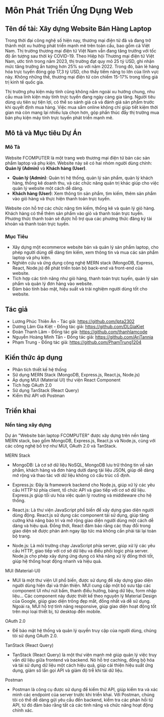 # Môn Phát Triển Ứng Dụng Web

## Tên đề tài: Xây dựng Website Bán Hàng Laptop

Trong thời đại công nghệ số hiện nay, thương mại điện tử đã và đang trở thành một xu hướng phát triển mạnh mẽ trên toàn cầu, bao gồm cả Việt Nam. Thị trường thương mại điện tử Việt Nam vẫn đang tăng trưởng với tốc độ ấn tượng sau thời kỳ COVID-19. Theo Hiệp hội Thương mại điện tử Việt Nam, ước tính trong năm 2023, thị trường đạt quy mô 25 tỷ USD, ghi nhận mức tăng trưởng ấn tượng hơn 25% so với năm 2022. Trong đó, bán lẻ hàng hóa trực tuyến đóng góp 17,3 tỷ USD, cho thấy tiềm năng to lớn của lĩnh vực này. Không những thế, thương mại điện tử còn chiếm 15-17% trong tổng giá trị kinh tế quốc gia.

Thị trường phụ kiện máy tính cũng không nằm ngoài xu hướng chung, nhu cầu mua linh kiện máy tính trực tuyến đang ngày càng gia tăng. Người tiêu dùng ưu tiên sự tiện lợi, có thể so sánh giá cả và đánh giá sản phẩm trước khi quyết định mua hàng. Việc mua sắm online không chỉ giúp tiết kiệm thời gian mà còn mang lại nhiều lựa chọn hơn, góp phần thúc đẩy thị trường mua bán phụ kiện máy tính trực tuyến phát triển mạnh mẽ.

## Mô tả và Mục tiêu Dự Án

### Mô Tả
Website FCOMPUTER là một trang web thương mại điện tử bán các sản phẩm laptop và phụ kiện. Website này sẽ có hai nhóm người dùng chính: **Quản lý (Admin)** và **Khách hàng (User)**.

- **Quản lý (Admin)**: Quản trị hệ thống, quản lý sản phẩm, quản lý khách hàng, thống kê doanh thu, và các chức năng quản trị khác giúp cho việc quản lý website một cách dễ dàng.
- **Khách hàng (User)**: Xem thông tin sản phẩm, tìm kiếm, thêm sản phẩm vào giỏ hàng và thực hiện thanh toán trực tuyến.

Website còn hỗ trợ các chức năng tìm kiếm, thống kê và quản lý giỏ hàng. Khách hàng có thể thêm sản phẩm vào giỏ và thanh toán trực tuyến. Phương thức thanh toán sẽ được hỗ trợ qua các phương thức đăng ký tài khoản và thanh toán trực tuyến.

### Mục Tiêu
- Xây dựng một ecommerce website bán và quản lý sản phẩm laptop, cho phép người dùng dễ dàng tìm kiếm, xem thông tin và mua các sản phẩm laptop và phụ kiện.
- Nghiên cứu và ứng dụng công nghệ MERN stack (MongoDB, Express, React, Node.js) để phát triển toàn bộ back-end và front-end của website.
- Tích hợp các tính năng như giỏ hàng, thanh toán trực tuyến, quản lý sản phẩm và quản lý đơn hàng vào website.
- Đảm bảo tính bảo mật, hiệu suất và trải nghiệm người dùng tốt cho website.

## Tác giả

- Lương Phúc Thiên Ân - Tác giả: https://github.com/lpta2302
- Dương Lâm Gia Kiệt - Đồng tác giả: https://github.com/DLGiaKiet
- Đoàn Thanh Lâm - Đồng tác giả: https://github.com/thanhlamcode
- Nguyễn Hoàng Minh Tấn - Đồng tác giả: https://github.com/AriTannia
- Phạm Trung - Đồng tác giả: https://github.com/PhamTrung1204

## Kiến thức áp dụng

- Phân tích thiết kế hệ thống
- Sử dụng MERN Stack (MongoDB, Express.js, React.js, Node.js)
- Áp dụng MUI (Material UI) thư viện React Component
- Tích hợp OAuth 2.0
- Sử dụng TanStack (React Query)
- Kiểm thử API với Postman

## Triển khai

### Nền tảng xây dựng

Dự án "Website bán laptop FCOMPUTER" được xây dựng trên nền tảng MERN stack, bao gồm MongoDB, Express.js, React.js và Node.js, cùng với các công nghệ bổ trợ như MUI, OAuth 2.0 và TanStack.

MERN Stack
- MongoDB: Là cơ sở dữ liệu NoSQL, MongoDB lưu trữ thông tin về sản phẩm, khách hàng và đơn hàng dưới dạng tài liệu JSON, giúp dễ dàng mở rộng và thao tác với dữ liệu không có cấu trúc cố định.

- Express.js: Đây là framework backend cho Node.js, giúp xử lý các yêu cầu HTTP từ phía client, tổ chức API và giao tiếp với cơ sở dữ liệu. Express.js giúp tối ưu hóa việc quản lý routing và middleware cho hệ thống.

- React.js: Là thư viện JavaScript phổ biến để xây dựng giao diện người dùng động. React.js sử dụng các component tái sử dụng, giúp tăng cường khả năng bảo trì và mở rộng giao diện người dùng một cách dễ dàng và hiệu quả. Đồng thời, React đảm bảo rằng các thay đổi trong giao diện sẽ được phản ánh ngay lập tức mà không cần phải tải lại toàn bộ trang.

- Node.js: Là môi trường chạy JavaScript phía server, giúp xử lý các yêu cầu HTTP, giao tiếp với cơ sở dữ liệu và điều phối logic phía server. Node.js cho phép xây dựng ứng dụng có khả năng xử lý đồng thời tốt, giúp hệ thống hoạt động nhanh và hiệu quả.

MUI (Material-UI)
- MUI là một thư viện UI phổ biến, được sử dụng để xây dựng giao diện người dùng hiện đại và thân thiện. MUI cung cấp một bộ sưu tập các component UI như nút bấm, thanh điều hướng, bảng dữ liệu, form nhập liệu... Các component này được thiết kế theo nguyên lý Material Design của Google, giúp giao diện trông đẹp mắt, đồng nhất và dễ sử dụng. Ngoài ra, MUI hỗ trợ tính năng responsive, giúp giao diện hoạt động tốt trên mọi loại thiết bị, từ desktop đến mobile.

OAuth 2.0
- Để bảo mật hệ thống và quản lý quyền truy cập của người dùng, chúng tôi sử dụng OAuth 2.0.

TanStack (React Query)
- TanStack (React Query) là một thư viện mạnh mẽ giúp quản lý việc truy vấn dữ liệu giữa frontend và backend. Nó hỗ trợ caching, đồng bộ hóa và tái sử dụng dữ liệu một cách hiệu quả, giúp cải thiện hiệu suất ứng dụng, giảm số lần gọi API và giảm độ trễ khi tải dữ liệu.

Postman
- Postman là công cụ được sử dụng để kiểm thử API, giúp kiểm tra và xác minh các endpoint của server trước khi triển khai. Với Postman, chúng tôi có thể dễ dàng gửi yêu cầu đến backend, kiểm tra các phản hồi từ API, từ đó đảm bảo rằng tất cả các tính năng và chức năng hoạt động chính xác.
